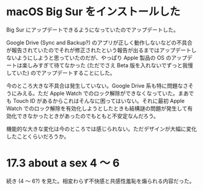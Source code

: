 # macOS Big Sur をインストールした
Big Sur にアップデートできるようになっていたのでアップデートした。

Google Drive (Sync and Backup?) のアプリが正しく動作しないなどの不具合が報告されていたのでそれが修正されたという報告が出るまではアップデートしないようにしようと思っていたのだが、やっぱり Apple 製品の OS のアップデートは楽しみすぎて待てなかった (ただでさえ Beta 版を入れないでずっと我慢していた) のでアップデートすることにした。

今のところ大きな不具合は発生していない。Google Drive 系も特に問題なさそうにみえる。ただ Apple Watch でのロック解除ができなくなっていた。まあでも Touch ID があるからこれはそんなに困ってはいない。それに最初 Apple Watch でのロック解除を有効化しようとしたときも結構謎の問題が発生して有効化できなかったときがあったのでもともと不安定なんだろう。

機能的な大きな変化は今のところでは感じられない。ただデザインが大幅に変化したことくらいだろうか。

# 17.3 about a sex 4 〜 6
続き (4 〜 6?) を見た。相変わらず不快感と共感性羞恥を煽られる内容だった。
